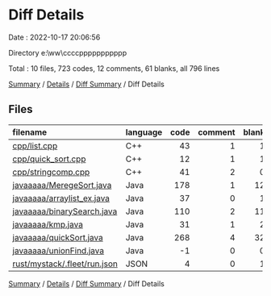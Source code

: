 # Diff Details

Date : 2022-10-17 20:06:56

Directory e:\\ww\\ccccppppppppppp

Total : 10 files,  723 codes, 12 comments, 61 blanks, all 796 lines

[Summary](results.md) / [Details](details.md) / [Diff Summary](diff.md) / Diff Details

## Files
| filename | language | code | comment | blank | total |
| :--- | :--- | ---: | ---: | ---: | ---: |
| [cpp/list.cpp](/cpp/list.cpp) | C++ | 43 | 1 | 1 | 45 |
| [cpp/quick_sort.cpp](/cpp/quick_sort.cpp) | C++ | 12 | 1 | 1 | 14 |
| [cpp/stringcomp.cpp](/cpp/stringcomp.cpp) | C++ | 41 | 2 | 0 | 43 |
| [javaaaaa/MeregeSort.java](/javaaaaa/MeregeSort.java) | Java | 178 | 1 | 12 | 191 |
| [javaaaaa/arraylist_ex.java](/javaaaaa/arraylist_ex.java) | Java | 37 | 0 | 1 | 38 |
| [javaaaaa/binarySearch.java](/javaaaaa/binarySearch.java) | Java | 110 | 2 | 11 | 123 |
| [javaaaaa/kmp.java](/javaaaaa/kmp.java) | Java | 31 | 1 | 2 | 34 |
| [javaaaaa/quickSort.java](/javaaaaa/quickSort.java) | Java | 268 | 4 | 32 | 304 |
| [javaaaaa/unionFind.java](/javaaaaa/unionFind.java) | Java | -1 | 0 | 0 | -1 |
| [rust/mystack/.fleet/run.json](/rust/mystack/.fleet/run.json) | JSON | 4 | 0 | 1 | 5 |

[Summary](results.md) / [Details](details.md) / [Diff Summary](diff.md) / Diff Details